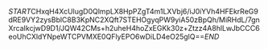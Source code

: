 $START$CHxqH4XcUlugD0QlmpLX8HpPZgT4m1LXVbj6/iJ0iYVh4HFEkrReG9dRE9VY2zysBblC8B3KpNC2XQft7STEHOgyqPW9yiA50zBpQh/MiRHdL/7gnXrcaIkcjwD9D1/JQW42CMs+h2uheH4hoZxEGKk30z+Ztzz4A8hlLwJbCCC6eoUhCXldYNpeWTCPVMXE0QFlyEPO6wDiLD4eO25glQ==$END$